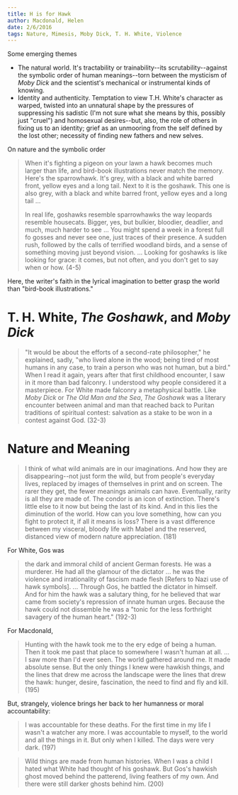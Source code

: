 ```yaml
---
title: H is for Hawk
author: Macdonald, Helen
date: 2/6/2016
tags: Nature, Mimesis, Moby Dick, T. H. White, Violence
---
```


Some emerging themes

* The natural world. It's tractability or trainability--its scrutability--against the symbolic order of human meanings--torn between the mysticism of _Moby Dick_ and the scientist's mechanical or instrumental kinds of knowing.
* Identity and authenticity. Temptation to view T.H. White's character as warped, twisted into an unnatural shape by the pressures of suppressing his sadistic (I'm not sure what she means by this, possibly just "cruel") and homosexual desires--but, also, the role of others in fixing us to an identity; grief as an unmooring from the self defined by the lost other; necessity of finding new fathers and new selves.

On nature and the symbolic order

> When it's fighting a pigeon on your lawn a hawk becomes much larger than life, and bird-book illustrations never match the memory. Here's the sparrowhawk. It's grey, with a black and white barred front, yellow eyes and a long tail. Next to it is the goshawk. This one is also grey, with a black and white barred front, yellow eyes and a long tail ...
>
> In real life, goshawks resemble sparrowhawks the way leopards resemble housecats. Bigger, yes, but bulkier, bloodier, deadlier, and much, much harder to see ... You might spend a week in a forest full fo gosses and never see one, just traces of their presence. A sudden rush, followed by the calls of terrified woodland birds, and a sense of something moving just beyond vision. ... Looking for goshawks is like looking for grace: it comes, but not often, and you don't get to say when or how. (4-5)

Here, the writer's faith in the lyrical imagination to better grasp the world than "bird-book illustrations."

# T. H. White, _The Goshawk_, and _Moby Dick_

> "It would be about the efforts of a second-rate philosopher," he explained, sadly, "who lived alone in the wood; being tired of most humans in any case, to train a person who was not human, but a bird." When I read it again, years after that first childhood encounter, I saw in it more than bad falconry. I understood why people considered it a masterpiece. For White made falconry a metaphysical battle. Like _Moby Dick_ or _The Old Man and the Sea_, _The Goshawk_ was a literary encounter between animal and man that reached back to Puritan traditions of spiritual contest: salvation as a stake to be won in a contest against God. (32-3)

# Nature and Meaning

> I think of what wild animals are in our imaginations. And how they are disappearing--not just form the wild, but from people's everyday lives, replaced by images of themselves in print and on screen. The rarer they get, the fewer meanings animals can have. Eventually, rarity is all they are made of. The condor is an icon of extinction. There's little else to it now but being the last of its kind. And in this lies the diminution of the world. How can you love something, how can you fight to protect it, if all it means is loss? There is a vast difference between my visceral, bloody life with Mabel and the reserved, distanced view of modern nature appreciation. (181)

For White, Gos was

> the dark and immoral child of ancient German forests. He was a murderer. He had all the glamour of the dictator ... he was the violence and irrationality of fascism made flesh [Refers to Nazi use of hawk symbols]. ... Through Gos, he battled the dictator in himself. And for him the hawk was a salutary thing, for he believed that war came from society's repression of innate human urges. Because the hawk could not dissemble he was a "tonic for the less forthright savagery of the human heart." (192-3)

For Macdonald,

> Hunting with the hawk took me to the ery edge of being a human. Then it took me past that place to somewhere I wasn't human at all. ... I saw more than I'd ever seen. The world gathered around me. It made absolute sense. But the only things I knew were hawkish things, and the lines that drew me across the landscape were the lines that drew the hawk: hunger, desire, fascination, the need to find and fly and kill. (195)

But, strangely, violence brings her back to her humanness or moral accountability:

> I was accountable for these deaths. For the first time in my life I wasn't a watcher any more. I was accountable to myself, to the world and all the things in it. But only when I killed. The days were very dark. (197)

> Wild things are made from human histories. When I was a child I hated what White had thought of his goshawk. But Gos's hawkish ghost moved behind the patterend, living feathers of my own. And there were still darker ghosts behind him. (200)

